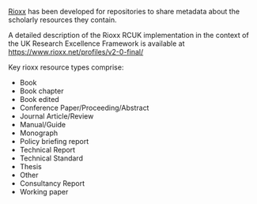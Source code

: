[Rioxx](https://rioxx.net/) has been developed for repositories to share metadata about the scholarly resources they contain.

A detailed description of the Rioxx RCUK implementation in the context of the UK Research Excellence Framework is available at https://www.rioxx.net/profiles/v2-0-final/

Key rioxx resource types comprise:

* Book
* Book chapter
* Book edited
* Conference Paper/Proceeding/Abstract
* Journal Article/Review
* Manual/Guide
* Monograph
* Policy briefing report
* Technical Report
* Technical Standard
* Thesis
* Other
* Consultancy Report
* Working paper


